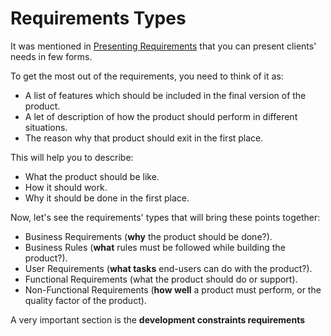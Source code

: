 # Requirements Types
It was mentioned in [Presenting Requirements](https://github.com/SG-Eddin/Technical-Documentation-Best-Practices/blob/main/Requirements/Requirements-Overview.md#presenting-requirements) that you can present clients' needs in few forms. 

To get the most out of the requirements, you need to think of it as:
- A list of features which should be included in the final version of the product.
- A let of description of how the product should perform in different situations.
- The reason why that product should exit in the first place.

This will help you to describe:
- What the product should be like.
- How it should work.
- Why it should be done in the first place.

Now, let's see the requirements' types that will bring these points together:

- Business Requirements (**why** the product should be done?).
- Business Rules (**what** rules must be followed while building the product?).
- User Requirements (**what tasks** end-users can do with the product?).
- Functional Requirements (what the product should do or support).
- Non-Functional Requirements (**how well** a product must perform, or the quality factor of the product).

A very important section is the **development constraints requirements**
